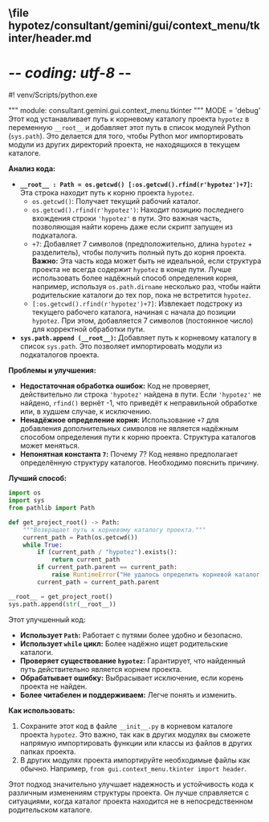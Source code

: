 ## \file hypotez/consultant/gemini/gui/context_menu/tkinter/header.md
# -*- coding: utf-8 -*-
#! venv/Scripts/python.exe

""" module: consultant.gemini.gui.context_menu.tkinter """
MODE = 'debug'
Этот код устанавливает путь к корневому каталогу проекта `hypotez` в переменную `__root__` и добавляет этот путь в список модулей Python (`sys.path`).  Это делается для того, чтобы Python мог импортировать модули из других директорий проекта, не находящихся в текущем каталоге.

**Анализ кода:**

* **`__root__ : Path = os.getcwd() [:os.getcwd().rfind(r'hypotez')+7]`:**  Эта строка находит путь к корню проекта `hypotez`.
    * `os.getcwd()`: Получает текущий рабочий каталог.
    * `os.getcwd().rfind(r'hypotez')`: Находит позицию последнего вхождения строки `'hypotez'` в пути.  Это важная часть, позволяющая найти корень даже если скрипт запущен из подкаталога.
    * `+7`: Добавляет 7 символов (предположительно, длина `hypotez` + разделитель), чтобы получить полный путь до корня проекта.  **Важно:** Эта часть кода может быть не идеальной, если структура проекта не всегда содержит `hypotez` в конце пути.  Лучше использовать более надёжный способ определения корня, например, используя `os.path.dirname` несколько раз, чтобы найти родительские каталоги до тех пор, пока не встретится `hypotez`.
    * `[:os.getcwd().rfind(r'hypotez')+7]`: Извлекает подстроку из текущего рабочего каталога, начиная с начала до позиции `hypotez`. При этом, добавляется 7 символов (постоянное число) для корректной обработки пути.
* **`sys.path.append (__root__)`:** Добавляет путь к корневому каталогу в список `sys.path`.  Это позволяет импортировать модули из подкаталогов проекта.

**Проблемы и улучшения:**

* **Недостаточная обработка ошибок:** Код не проверяет, действительно ли строка `'hypotez'` найдена в пути.  Если `'hypotez'` не найдено, `rfind()` вернёт -1, что приведёт к неправильной обработке или, в худшем случае, к исключению.
* **Ненадёжное определение корня:**  Использование `+7` для добавления дополнительных символов не является надёжным способом определения пути к корню проекта.  Структура каталогов может меняться.
* **Непонятная константа `7`:**  Почему 7?  Код неявно предполагает определённую структуру каталогов.  Необходимо пояснить причину.

**Лучший способ:**

```python
import os
import sys
from pathlib import Path

def get_project_root() -> Path:
    """Возвращает путь к корневому каталогу проекта."""
    current_path = Path(os.getcwd())
    while True:
        if (current_path / "hypotez").exists():
            return current_path
        if current_path.parent == current_path:
            raise RuntimeError("Не удалось определить корневой каталог проекта.")
        current_path = current_path.parent

__root__ = get_project_root()
sys.path.append(str(__root__))

```

Этот улучшенный код:

* **Использует `Path`:**  Работает с путями более удобно и безопасно.
* **Использует `while` цикл:**  Более надёжно ищет родительские каталоги.
* **Проверяет существование `hypotez`:** Гарантирует, что найденный путь действительно является корнем проекта.
* **Обрабатывает ошибку:** Выбрасывает исключение, если корень проекта не найден.
* **Более читабелен и поддерживаем:**  Легче понять и изменить.

**Как использовать:**

1. Сохраните этот код в файле `__init__.py` в корневом каталоге проекта `hypotez`.  Это важно, так как в других модулях вы сможете напрямую импортировать функции или классы из файлов в других папках проекта.
2. В других модулях проекта импортируйте необходимые файлы как обычно.  Например, `from gui.context_menu.tkinter import header`.


Этот подход значительно улучшает надежность и устойчивость кода к различным изменениям структуры проекта.  Он лучше справляется с ситуациями, когда каталог проекта находится не в непосредственном родительском каталоге.
